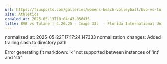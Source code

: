 ```yaml
---
url: https://fiusports.com/galleries/womens-beach-volleyball/bvb-vs-tulane-4-26-25/image-33/358/62897/
site: Athletics
crawled_at: 2025-05-13T10:04:43.056035
title: BVB vs Tulane | 4.26.25 - Image 33:  - Florida International University
---
```

normalized_at: 2025-05-22T17:17:24.147333
normalization_changes: Added trailing slash to directory path

Error generating fit markdown: '<' not supported between instances of 'int' and 'str'